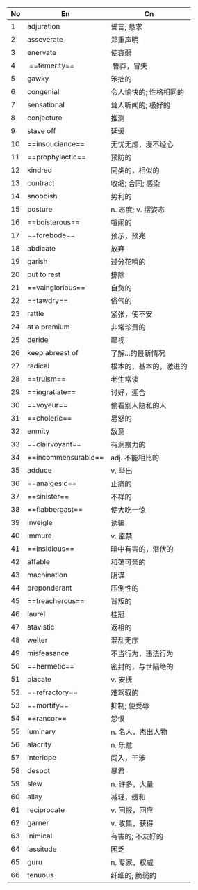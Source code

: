 | No  | En                  | Cn               |
| --- | ------------------- | ---------------- |
| 1   | adjuration          | 誓言; 恳求           |
| 2   | asseverate          | 郑重声明             |
| 3   | enervate            | 使衰弱              |
| 4   |  ==temerity==       |  鲁莽，冒失           |
| 5   | gawky               | 笨拙的              |
| 6   | congenial           | 令人愉快的; 性格相同的     |
| 7   | sensational         | 耸人听闻的; 极好的       |
| 8   | conjecture          | 推测               |
| 9   | stave off           | 延缓               |
| 10  | ==insouciance==     | 无忧无虑，漫不经心        |
| 11  | ==prophylactic==    | 预防的              |
| 12  | kindred             | 同类的，相似的          |
| 13  | contract            | 收缩; 合同; 感染       |
| 14  | snobbish            | 势利的              |
| 15  | posture             | n. 态度; v. 摆姿态    |
| 16  | ==boisterous==      | 喧闹的              |
| 17  | ==forebode==        | 预示，预兆            |
| 18  | abdicate            | 放弃               |
| 19  | garish              | 过分花哨的            |
| 20  | put to rest         | 排除               |
| 21  | ==vainglorious==    | 自负的              |
| 22  | ==tawdry==          | 俗气的              |
| 23  | rattle              | 紧张，使不安           |
| 24  | at a premium        | 非常珍贵的            |
| 25  | deride              | 鄙视               |
| 26  | keep abreast of     | 了解...的最新情况       |
| 27  | radical             | 根本的，基本的，激进的      |
| 28  | ==truism==          | 老生常谈             |
| 29  | ==ingratiate==      | 讨好，迎合            |
| 30  | ==voyeur==          | 偷看别人隐私的人         |
| 31  | ==choleric==        | 易怒的              |
| 32  | enmity              | 敌意               |
| 33  | ==clairvoyant==     | 有洞察力的            |
| 34  | ==incommensurable== | adj. 不能相比的       |
| 35  | adduce              | v. 举出            |
| 36  | ==analgesic==       | 止痛的              |
| 37  | ==sinister==        | 不祥的              |
| 38  | ==flabbergast==     | 使大吃一惊            |
| 39  | inveigle            | 诱骗               |
| 40  | immure              | v. 监禁            |
| 41  | ==insidious==       | 暗中有害的，潜伏的        |
| 42  | affable             | 和蔼可亲的            |
| 43  | machination         | 阴谋               |
| 44  | preponderant        | 压倒性的             |
| 45  | ==treacherous==     | 背叛的              |
| 46  | laurel              | 桂冠               |
| 47  | atavistic           | 返祖的              |
| 48  | welter              | 混乱无序             |
| 49  | misfeasance         | 不当行为，违法行为        |
| 50  | ==hermetic==        | 密封的，与世隔绝的        |
| 51  | placate             | v. 安抚            |
| 52  | ==refractory==      | 难驾驭的             |
| 53  | ==mortify==         | 抑制; 使受辱          |
| 54  | ==rancor==          | 怨恨               |
| 55  | luminary            | n. 名人，杰出人物       |
| 56  | alacrity            | n. 乐意            |
| 57  | interlope           | 闯入，干涉            |
| 58  | despot              | 暴君               |
| 59  | slew                | n. 许多，大量         |
| 60  | allay               | 减轻，缓和            |
| 61  | reciprocate         | v. 回报，回应         |
| 62  | garner              | v. 收集，获得         |
| 63  | inimical            | 有害的; 不友好的        |
| 64  | lassitude           | 困乏               |
| 65  | guru                | n. 专家，权威         |
| 66  | tenuous             | 纤细的; 脆弱的         |
